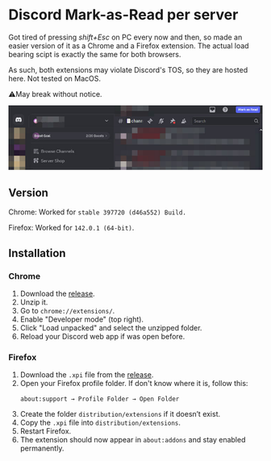 # Discord Mark-as-Read per server

Got tired of pressing *shift+Esc* on PC every now and then, so made an easier version of it as a Chrome and a Firefox extension. The actual load bearing scipt is exactly the same for both browsers.

As such, both extensions may violate Discord's TOS, so they are hosted here. Not tested on MacOS.

⚠️May break without notice.

<img title="preview" alt="preview image of the extension at work" src="./preview.jpg">

## Version

Chrome: Worked for `stable 397720 (d46a552) Build.`

Firefox: Worked for `142.0.1 (64-bit)`.

## Installation

### Chrome

1. Download the [release](https://github.com/eerieA/discord-mar/archive/refs/tags/v397720.zip).
2. Unzip it.
3. Go to `chrome://extensions/`.
4. Enable "Developer mode" (top right).
5. Click "Load unpacked" and select the unzipped folder.
6. Reload your Discord web app if was open before.

### Firefox

1. Download the `.xpi` file from the [release](https://github.com/eerieA/discord-mar/releases/download/v142.0.1/discord-mark-as-read@ninja.com.xpi).
2. Open your Firefox profile folder. If don't know where it is, follow this:  
    ```
    about:support → Profile Folder → Open Folder
    ```
3. Create the folder `distribution/extensions` if it doesn’t exist.  
4. Copy the `.xpi` file into `distribution/extensions`. 
5. Restart Firefox.  
6. The extension should now appear in `about:addons` and stay enabled permanently.  